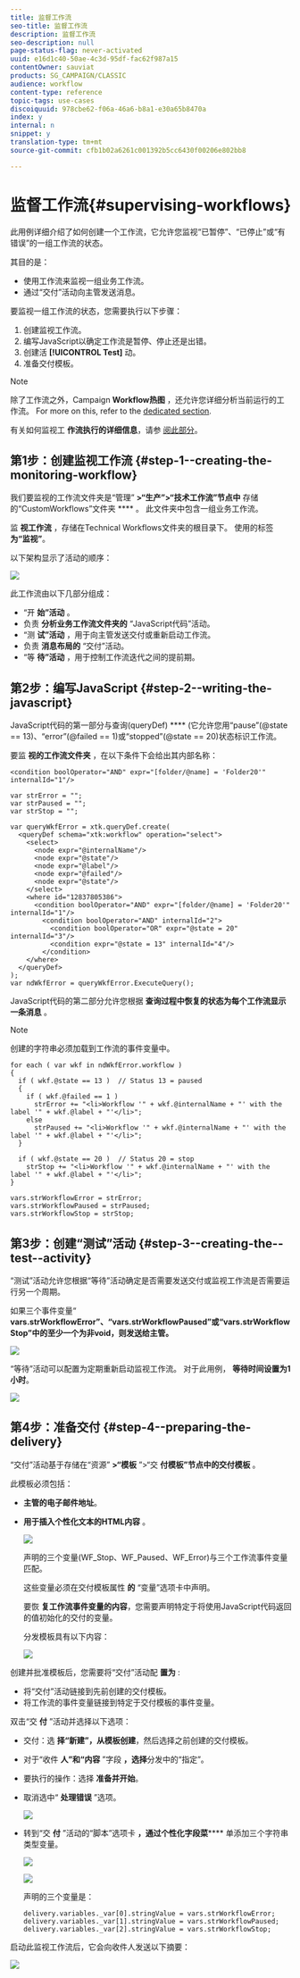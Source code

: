 ```yaml
---
title: 监督工作流
seo-title: 监督工作流
description: 监督工作流
seo-description: null
page-status-flag: never-activated
uuid: e16d1c40-50ae-4c3d-95df-fac62f987a15
contentOwner: sauviat
products: SG_CAMPAIGN/CLASSIC
audience: workflow
content-type: reference
topic-tags: use-cases
discoiquuid: 978cbe62-f06a-46a6-b8a1-e30a65b8470a
index: y
internal: n
snippet: y
translation-type: tm+mt
source-git-commit: cfb1b02a6261c001392b5cc6430f00206e802bb8

---
```



# 监督工作流{#supervising-workflows}

此用例详细介绍了如何创建一个工作流，它允许您监视“已暂停”、“已停止”或“有错误”的一组工作流的状态。

其目的是：

* 使用工作流来监视一组业务工作流。
* 通过“交付”活动向主管发送消息。

要监视一组工作流的状态，您需要执行以下步骤：

1. 创建监视工作流。
1. 编写JavaScript以确定工作流是暂停、停止还是出错。
1. 创建活 **[!UICONTROL Test]** 动。
1. 准备交付模板。

>[!NOTE]
>
>除了工作流之外，Campaign **Workflow热图** ，还允许您详细分析当前运行的工作流。 For more on this, refer to the [dedicated section](../../workflow/using/heatmap.md).
>
>有关如何监视工 **作流执行的详细信息**，请参 [阅此部分](../../workflow/using/monitoring-workflow-execution.md)。

## 第1步：创建监视工作流 {#step-1--creating-the-monitoring-workflow}

我们要监视的工作流文件夹是“管理” **>“生产”>“技术工作流”节点中** 存储的“CustomWorkflows”文件夹 **** 。 此文件夹中包含一组业务工作流。

监 **视工作流** ，存储在Technical Workflows文件夹的根目录下。 使用的标签 **为“监视”**。

以下架构显示了活动的顺序：

![](assets/uc_monitoring_workflow_overview.png)

此工作流由以下几部分组成：

* “开 **始”活动** 。
* 负责 **分析业务工作流文件夹的** “JavaScript代码”活动。
* “测 **试”活动** ，用于向主管发送交付或重新启动工作流。
* 负责 **消息布局的** “交付”活动。
* “等 **待”活动** ，用于控制工作流迭代之间的提前期。

## 第2步：编写JavaScript {#step-2--writing-the-javascript}

JavaScript代码的第一部分与查询(queryDef) **** (它允许您用“pause”(@state == 13)、“error”(@failed == 1)或“stopped”(@state == 20)状态标识工作流。

要监 **视的工作流文件夹** ，在以下条件下会给出其内部名称：

```
<condition boolOperator="AND" expr="[folder/@name] = 'Folder20'" internalId="1"/>
```

```
var strError = "";
var strPaused = "";
var strStop = "";

var queryWkfError = xtk.queryDef.create(
  <queryDef schema="xtk:workflow" operation="select">
    <select>
      <node expr="@internalName"/>
      <node expr="@state"/>
      <node expr="@label"/>
      <node expr="@failed"/>
      <node expr="@state"/>   
    </select>
    <where id="12837805386">
      <condition boolOperator="AND" expr="[folder/@name] = 'Folder20'" internalId="1"/>
        <condition boolOperator="AND" internalId="2">
          <condition boolOperator="OR" expr="@state = 20" internalId="3"/>
          <condition expr="@state = 13" internalId="4"/>
        </condition>  
    </where>
  </queryDef>
);
var ndWkfError = queryWkfError.ExecuteQuery(); 
```

JavaScript代码的第二部分允许您根据 **查询过程中恢复的状态为每个工作流显示一条消息** 。

>[!NOTE]
>
>创建的字符串必须加载到工作流的事件变量中。

```
for each ( var wkf in ndWkfError.workflow ) 
{
  if ( wkf.@state == 13 )  // Status 13 = paused
  {
    if ( wkf.@failed == 1 )
      strError += "<li>Workflow '" + wkf.@internalName + "' with the label '" + wkf.@label + "'</li>";
    else
      strPaused += "<li>Workflow '" + wkf.@internalName + "' with the label '" + wkf.@label + "'</li>";
  }
  
  if ( wkf.@state == 20 )  // Status 20 = stop
    strStop += "<li>Workflow '" + wkf.@internalName + "' with the label '" + wkf.@label + "'</li>";
}

vars.strWorkflowError = strError;
vars.strWorkflowPaused = strPaused;
vars.strWorkflowStop = strStop;
```

## 第3步：创建“测试”活动 {#step-3--creating-the--test--activity}

“测试”活动允许您根据“等待”活动确定是否需要发送交付或监视工作流是否需要运行另一个周期。

如果三个事件变量“ **vars.strWorkflowError”、“vars.strWorkflowPaused”或“vars.strWorkflowStop”中的至少一个为非void，则发送给主管。**

![](assets/uc_monitoring_workflow_test.png)

“等待”活动可以配置为定期重新启动监视工作流。 对于此用例， **等待时间设置为1小时**。

![](assets/uc_monitoring_workflow_attente.png)

## 第4步：准备交付 {#step-4--preparing-the-delivery}

“交付”活动基于存储在“资源” **>“模板** ”>“交 **付模板”节点中的交付模板** 。

此模板必须包括：

* **主管的电子邮件地址**。
* **用于插入个性化文本的HTML内容** 。

   ![](assets/uc_monitoring_workflow_variables_diffusion.png)

   声明的三个变量(WF_Stop、WF_Paused、WF_Error)与三个工作流事件变量匹配。

   这些变量必须在交付模板属性 **的** “变量”选项卡中声明。

   要恢 **复工作流事件变量的内容**，您需要声明特定于将使用JavaScript代码返回的值初始化的交付的变量。

   分发模板具有以下内容：

   ![](assets/uc_monitoring_workflow_model_diffusion.png)

创建并批准模板后，您需要将“交付”活动配 **置为** :

* 将“交付”活动链接到先前创建的交付模板。
* 将工作流的事件变量链接到特定于交付模板的事件变量。

双击“交 **付** ”活动并选择以下选项：

* 交付：选 **择“新建”，从模板创建**，然后选择之前创建的交付模板。
* 对于“收件 **人”和“内容** ”字段 **，选择**&#x200B;分发中的“指定”。
* 要执行的操作：选择 **准备并开始**。
* 取消选中“ **处理错误** ”选项。

   ![](assets/uc_monitoring_workflow_optionmodel.png)

* 转到“交 **付** ”活动的“脚本”选项卡 **，通过个性化字段菜****** 单添加三个字符串类型变量。

   ![](assets/uc_monitoring_workflow_selectlinkvariables.png)

   ![](assets/uc_monitoring_workflow_linkvariables.png)

   声明的三个变量是：

   ```
   delivery.variables._var[0].stringValue = vars.strWorkflowError;
   delivery.variables._var[1].stringValue = vars.strWorkflowPaused;
   delivery.variables._var[2].stringValue = vars.strWorkflowStop; 
   ```

启动此监视工作流后，它会向收件人发送以下摘要：

![](assets/uc_monitoring_workflow_mailfinal.png)

